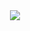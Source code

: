     
<div id="header" align="center">
  <img src="https://media.giphy.com/media/3o85xsrY5PHwMjtKz6/giphy.gif"/>
</div>
